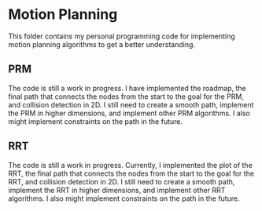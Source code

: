 # Motion Planning

This folder contains my personal programming code for implementing motion planning algorithms to get a better understanding.

## PRM
The code is still a work in progress. I have implemented the roadmap, the final path that connects the nodes from the start to the goal for the PRM, and collision detection in 2D. I still need to create a smooth path, implement the PRM in higher dimensions, and implement other PRM algorithms. I also might implement constraints on the path in the future.

## RRT
The code is still a work in progress. Currently, I implemented the plot of the RRT, the final path that connects the nodes from the start to the goal for the RRT, and collision detection in 2D. I still need to create a smooth path, implement the RRT in higher dimensions, and implement other RRT algorithms. I also might implement constraints on the path in the future.